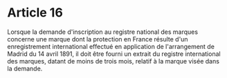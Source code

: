 # Article 16

Lorsque la demande d'inscription au registre national des marques concerne une marque dont la protection en France résulte d'un enregistrement international effectué en application de l'arrangement de Madrid du 14 avril 1891, il doit être fourni un extrait du registre international des marques, datant de moins de trois mois, relatif à la marque visée dans la demande.
